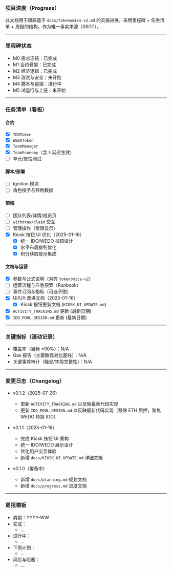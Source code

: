 ### 项目进度（Progress）

此文档用于跟踪基于 `docs/tokenomics-v2.md` 的实施进展。采用里程碑 + 任务清单 + 周报的结构，作为唯一事实来源（SSOT）。

---

### 里程碑状态

- M0 需求冻结：已完成
- M1 合约骨架：已完成
- M2 经济逻辑：已完成
- M3 测试与安全：未开始
- M4 脚本与前端：进行中
- M5 试运行与上链：未开始

---

### 任务清单（看板）

#### 合约

- [x] `IDOToken`
- [x] `WEDOToken`
- [x] `TeamManager`
- [x] `TeamEconomy`（含 `S` 延迟生效）
- [ ] 单元/属性测试

#### 脚本/部署

- [ ] Ignition 模块
- [ ] 角色授予与样例数据

#### 前端

- [ ] 团队列表/详情/成员页
- [ ] `withdraw/claim` 交互
- [ ] 管理操作（受限显示）
- [x] Kiosk 按钮 UI 优化（2025-01-16）
  - [x] 统一 IDO/WEDO 按钮设计
  - [x] 水平布局排列优化
  - [x] 积分获取提示集成

#### 文档与运营

- [x] 参数与公式说明（对齐 `tokenomics-v2`）
- [ ] 运营流程与应急预案（Runbook）
- [ ] 事件订阅与指标（可选子图）
- [x] UI/UX 改进文档（2025-01-16）
  - [x] Kiosk 按钮更新文档 (`KIOSK_UI_UPDATE.md`)
- [x] `ACTIVITY_TRACKING.md` 更新 (最新日期)
- [x] `IDO_POOL_DESIGN.md` 更新 (最新日期)

---

### 关键指标（滚动记录）

- 覆盖率（目标 ≥90%）：N/A
- Gas 报告（主要路径对比基线）：N/A
- 关键事件审计（触发/字段完整性）：N/A

---

### 变更日志（Changelog）

- v0.1.2（2025-07-26）
  - 更新 `ACTIVITY_TRACKING.md` 以反映最新代码实现
  - 更新 `IDO_POOL_DESIGN.md` 以反映最新代码实现（移除 ETH 质押，聚焦 WEDO 转换 IDO）
- v0.1.1（2025-01-16）

  - 完成 Kiosk 按钮 UI 重构
  - 统一 IDO/WEDO 展示设计
  - 优化用户交互体验
  - 新增 `docs/KIOSK_UI_UPDATE.md` 详细文档

- v0.1.0（筹备中）
  - 新增 `docs/planning.md` 规划文档
  - 新增 `docs/progress.md` 进度文档

---

### 周报模板

- 周期：YYYY-WW
- 完成：
  - ...
- 进行中：
  - ...
- 下周计划：
  - ...
- 风险与阻塞：
  - ...
